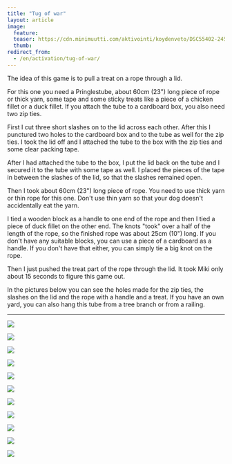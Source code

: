 ```yaml
---
title: "Tug of war"
layout: article
image:
  feature:
  teaser: https://cdn.minimuutti.com/aktivointi/koydenveto/DSC55402-245px.jpg
  thumb:
redirect_from:
  - /en/activation/tug-of-war/
---
```


The idea of this game is to pull a treat on a rope through a lid.

For this one you need a Pringlestube, about 60cm (23") long piece of rope or thick yarn, some tape and some sticky treats like a piece of a chicken fillet or a duck fillet. If you attach the tube to a cardboard box, you also need two zip ties.

First I cut three short slashes on to the lid across each other. After this I punctured two holes to the cardboard box and to the tube as well for the zip ties. I took the lid off and I attached the tube to the box with the zip ties and some clear packing tape.

After I had attached the tube to the box, I put the lid back on the tube and I secured it to the tube with some tape as well. I placed the pieces of the tape in between the slashes of the lid, so that the slashes remained open.

Then I took about 60cm (23") long piece of rope. You need to use thick yarn or thin rope for this one. Don't use thin yarn so that your dog doesn't accidentally eat the yarn.

I tied a wooden block as a handle to one end of the rope and then I tied a piece of duck fillet on the other end. The knots "took" over a half of the length of the rope, so the finished rope was about 25cm (10") long. If you don't have any suitable blocks, you can use a piece of a cardboard as a handle. If you don't have that either, you can simply tie a big knot on the rope.

Then I just pushed the treat part of the rope through the lid. It took Miki only about 15 seconds to figure this game out.

In the pictures below you can see the holes made for the zip ties, the slashes on the lid and the rope with a handle and a treat. If you have an own yard, you can also hang this tube from a tree branch or from a railing.

---

![](https://cdn.minimuutti.com/aktivointi/koydenveto/DSC55402-800px.jpg)

![](https://cdn.minimuutti.com/aktivointi/koydenveto/DSC55407-800px.jpg)

![](https://cdn.minimuutti.com/aktivointi/koydenveto/DSC55420-800px.jpg)

![](https://cdn.minimuutti.com/aktivointi/koydenveto/DSC55426-800px.jpg)

![](https://cdn.minimuutti.com/aktivointi/koydenveto/DSC55432-800px.jpg)

![](https://cdn.minimuutti.com/aktivointi/koydenveto/DSC55510-800px.jpg)

![](https://cdn.minimuutti.com/aktivointi/koydenveto/DSC55453-800px.jpg)

![](https://cdn.minimuutti.com/aktivointi/koydenveto/DSC55476-800px.jpg)

![](https://cdn.minimuutti.com/aktivointi/koydenveto/DSC55478-800px.jpg)

![](https://cdn.minimuutti.com/aktivointi/koydenveto/DSC55386-800px.jpg)

![](https://cdn.minimuutti.com/aktivointi/koydenveto/DSC55401-800px.jpg)
